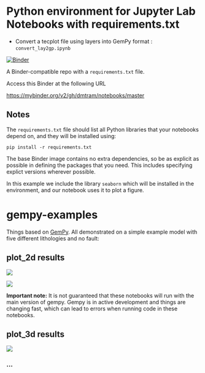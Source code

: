 # Python environment for Jupyter Lab Notebooks with requirements.txt

 - Convert a tecplot file using layers into GemPy format : ```convert_lay2gp.ipynb``` 

[![Binder](https://mybinder.org/badge_logo.svg)](https://mybinder.org/v2/gh/dmtram/notebooks/master)

A Binder-compatible repo with a `requirements.txt` file.

Access this Binder at the following URL 

https://mybinder.org/v2/gh/dmtram/notebooks/master

## Notes
The `requirements.txt` file should list all Python libraries that your notebooks
depend on, and they will be installed using:

```
pip install -r requirements.txt
```

The base Binder image contains no extra dependencies, so be as
explicit as possible in defining the packages that you need. This includes
specifying explict versions wherever possible.

In this example we include the library `seaborn` which will be installed in
the environment, and our notebook uses it to plot a figure.

# gempy-examples
Things based on [GemPy](https://github.com/cgre-aachen/gempy). All demonstrated on a simple example model with five different lithologies and no fault:

## plot_2d results

![](https://github.com/macrambix/notebooks/blob/master/figs/Figure%2013.png)

![](https://github.com/macrambix/notebooks/blob/master/figs/Figure%2031.png)

**Important note:** It is not guaranteed that these notebooks will run with the main version of gempy. Gempy is in active development and things are changing fast, which can lead to errors when running code in these notebooks.

## plot_3d results
![](https://github.com/macrambix/notebooks/blob/master/figs/3d_with_topo.png)

### ...
